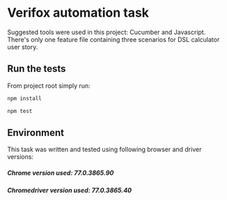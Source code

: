 # Verifox automation task
Suggested tools were used in this project: Cucumber and Javascript.
There's only one feature file containing three scenarios for DSL calculator user story.

## Run the tests

From project root simply run:

```bash
npm install

npm test
```

## Environment

This task was written and tested using following browser and driver versions:

##### Chrome version used: 77.0.3865.90
##### Chromedriver version used: 77.0.3865.40
